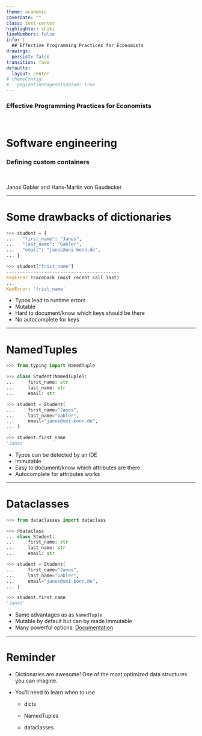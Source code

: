 ```yaml
---
theme: academic
coverDate: ""
class: text-center
highlighter: shiki
lineNumbers: false
info: |
  ## Effective Programming Practices for Economists
drawings:
  persist: false
transition: fade
defaults:
  layout: center
# themeConfig:
#   paginationPagesDisabled: true
---
```


### Effective Programming Practices for Economists

<br/>

# Software engineering

### Defining custom containers

<br/>

Janoś Gabler and Hans-Martin von Gaudecker

---

# Some drawbacks of dictionaries

<div class="grid grid-cols-2 gap-4">
<div>

```python
>>> student = {
...   "first_name": "Janos",
...   "last_name": "Gabler",
...   "email": "janos@uni-bonn.de",
... }

>>> student["frist_name"]
------------------------------------------
KeyError Traceback (most recent call last)
...
KeyError: 'frist_name'
```

</div>
<div>

- Typos lead to runtime errors
- Mutable
- Hard to document/know which keys should be there
- No autocomplete for keys

</div>
</div>

---

# NamedTuples

<div class="flex gap-12">
<div>

```python
>>> from typing import NamedTuple

>>> class Student(NamedTuple):
...     first_name: str
...     last_name: str
...     email: str

>>> student = Student(
...     first_name="Janos",
...     last_name="Gabler",
...     email="janos@uni-bonn.de",
... )

>>> student.first_name
'Janos'
```

</div>
<div>

- Typos can be detected by an IDE
- Immutable
- Easy to document/know which attributes are there
- Autocomplete for attributes works

</div>
</div>

---

# Dataclasses

<div class="grid grid-cols-2 gap-4">
<div>

```python
>>> from dataclasses import dataclass

>>> @dataclass
... class Student:
...     first_name: str
...     last_name: str
...     email: str

>>> student = Student(
...     first_name="Janos",
...     last_name="Gabler",
...     email="janos@uni-bonn.de",
... )

>>> student.first_name
'Janos'
```

</div>
<div>

- Same advantages as as `NamedTuple`
- Mutable by default but can by made immutable
- Many powerful options: [Documentation](https://docs.python.org/3/library/dataclasses.html)

</div>
</div>

---

# Reminder

- Dictionaries are awesome! One of the most optimized data structures you can imagine.

- You'll need to learn when to use

  - dicts

  - NamedTuples

  - dataclasses
